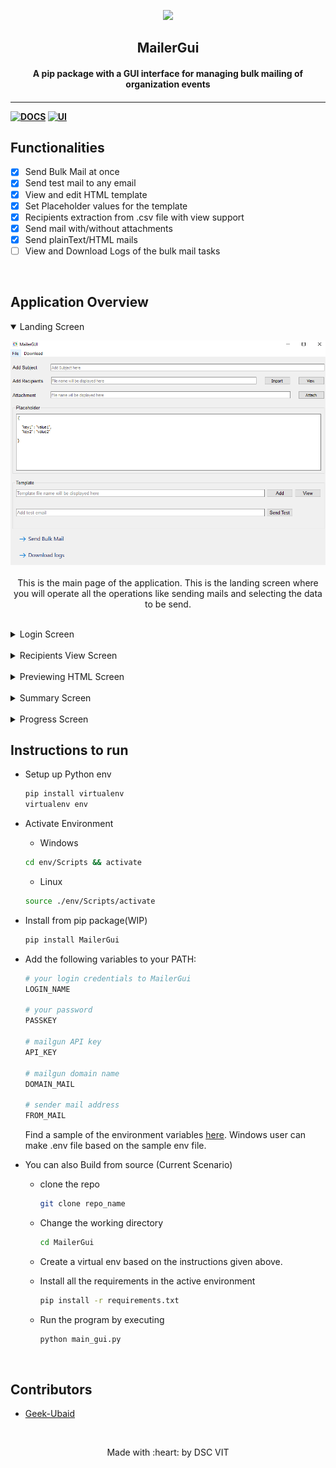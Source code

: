 <p align="center">
	<img src="https://user-images.githubusercontent.com/30529572/72455010-fb38d400-37e7-11ea-9c1e-8cdeb5f5906e.png" />
	<h2 align="center"> MailerGui </h2>
	<h4 align="center"> A pip package with a GUI interface for managing bulk mailing of organization events <h4>
</p>

---
[![DOCS](https://img.shields.io/badge/Documentation-see%20docs-green?style=flat-square&logo=appveyor)](INSERT_LINK_FOR_DOCS_HERE) 
  [![UI ](https://img.shields.io/badge/User%20Interface-Link%20to%20UI-orange?style=flat-square&logo=appveyor)](INSERT_UI_LINK_HERE)


## Functionalities
- [X]  Send Bulk Mail at once
- [X]  Send test mail to any email
- [X]  View and edit HTML template
- [X]  Set Placeholder values for the template
- [X]  Recipients extraction from .csv file with view support
- [X]  Send mail with/without attachments
- [X]  Send plainText/HTML mails
- [ ]  View and Download Logs of the bulk mail tasks

<br>

## Application Overview

<details open>
<summary> Landing Screen </summary>
<p align='center'>
<img src='MailerGui\Data\Screens\main_screen.PNG'/><br><br>
This is the main page of the application. This is the landing screen where you will operate all the operations like sending mails and selecting the data to be send.
</p>
</details>

<br>

<details>
<summary> Login Screen </summary>
<p align='center'>
<img src='MailerGui\Data\Screens\login_screen.PNG'/><br><br>
This is the landing page of the application for logging into the application. Use your username and password which you will set at the intial installation.
</p>
</details>


<br>

<details>
<summary> Recipients View Screen </summary>
<p align='center'>
<img src='MailerGui\Data\Screens\recipients_screen.PNG'/><br><br>
Here the user will be able to see all the recipients details imported in to the application. You can view all the imported recipients at once.
</p>
</details>

<br>

<details>
<summary> Previewing HTML Screen </summary>
<p align='center'>
<img src='MailerGui\Data\Screens\view_html.PNG'/><br><br>
This window will help you view the html template you are sending. You can verify the placeholder text by taking a look at how mail will look in reciever's mailbox.
</p>
</details>

<br>

<details>
<summary> Summary Screen </summary>
<p align='center'>
<img src='MailerGui\Data\Screens\confirm screen.PNG'/><br><br>
This window will help the user to confirm all the selected items before starting the bulk mail process. This window will  user to validate all the details are correct or not and confirm by ticking the check box before starting the bulk process. This will reduce the chances of error.
</p>
</details>

<br>

<details>
<summary> Progress Screen </summary>
<p align='center'>
<img src='MailerGui\Data\Screens\progress_screen.PNG'/><br><br>
This window will show real time logs of the bulk process. This will help the user monitor the process and validate whether the mails are not sending and keep a check on all the bounce rate of mails.
</p>
</details>


## Instructions to run

* Setup up Python env
		
	```bash
	pip install virtualenv
	virtualenv env
	```  
* Activate Environment
	- Windows
	```bash
	cd env/Scripts && activate
	```
	- Linux
	```bash
	source ./env/Scripts/activate
	```

* Install from pip package(WIP)
  ```bash
  pip install MailerGui
  ```
	
* Add the following variables to your PATH:

	```bash
	# your login credentials to MailerGui
	LOGIN_NAME

	# your password
	PASSKEY

	# mailgun API key
	API_KEY

	# mailgun domain name
	DOMAIN_MAIL

	# sender mail address
	FROM_MAIL
	```

	Find a sample of the environment variables [here](./MailerGui/.env.sample). Windows user can make .env file based on the sample env file.

- You can also Build from source (Current Scenario)
	- clone the repo
		```bash
		git clone repo_name 
		```
	- Change the working directory
		```bash
		cd MailerGui
		```
	- Create a virtual env based on the instructions given above.

	- Install all the requirements in the active environment
		```bash
		pip install -r requirements.txt
		```
	- Run the program by executing
		```bash
		python main_gui.py
		```
	
<br>


## Contributors

* [Geek-Ubaid](https://github.com/Geek-ubaid)


<br>


<p align="center">
	Made with :heart: by DSC VIT
</p>

